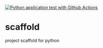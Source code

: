 [![Python application test with Github Actions](https://github.com/gibb-hub/scaffold/actions/workflows/main.yml/badge.svg)](https://github.com/gibb-hub/scaffold/actions/workflows/main.yml)

# scaffold
project scaffold for python
